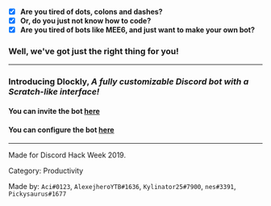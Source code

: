 - [x] **Are you tired of dots, colons and dashes?**
- [x] **Or, do you just not know how to code?**
- [x] **Are you tired of bots like MEE6, and just want to make your own bot?**

### Well, we've got just the right thing for you!

---

### Introducing Dlockly, _A fully customizable Discord bot with a Scratch-like interface!_

#### You can invite the bot [here](https://discordapp.com/oauth2/authorize?client_id=591694201230721043&scope=bot&permissions=8)
#### You can configure the bot [here](https://dlockly.glitch.me)

---

Made for Discord Hack Week 2019.

Category: Productivity

Made by: `Aci#0123`, `AlexejheroYTB#1636`, `Kylinator25#7900`, `nes#3391`, `Pickysaurus#1677`
